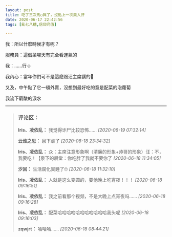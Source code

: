 ```yaml
---
layout: post
title: 吃了三次馬○興了，沒點上一次美人肝
date: 2020-06-17 22:42:56
tags: [亂七八糟,信仰充值]

---
```



我：所以什麼時候才有呢？

服務員：這個菜哪天有完全看運氣的

我：……行☺️

我內心：當年你們可不是這麼跟汪主席講的🤬

又及，中午點了它一頓外賣，沒想到最好吃的竟是配菜的泡蘿蔔

我流下窮酸的淚水

---
> ### 评论区：
>**Iris、凌依乱：** 我觉得诈尸比较恐怖……  *[2020-06-19 07:32:14]*
>
>**云谁之思：** 泉下虐了  *[2020-06-18 23:34:32]*
>
>**Iris、凌依乱：** 众：主席注意形象啊（清廉的形象+帅哥的形象）汪：不，我要吃！【泉下的展堂：你吃胖了我就不要你了  *[2020-06-18 11:34:05]*
>
>**汐回：** 生活腐化實錘了🙄  *[2020-06-18 11:32:10]*
>
>**Iris、凌依乱：** 人就是这么变圆的，要他晚上吃宵夜！！！  *[2020-06-18 09:16:51]*
>
>**Iris、凌依乱：** 我之前看那个视频，不是大晚上点宵夜吗……  *[2020-06-18 09:16:28]*
>
>**Iris、凌依乱：** 配菜哈哈哈哈哈哈哈哈哈哈哈我头呢  *[2020-06-18 09:16:03]*
>
>**zqwjrt：** 哈哈哈……  *[2020-06-18 08:44:21]*
>
>

